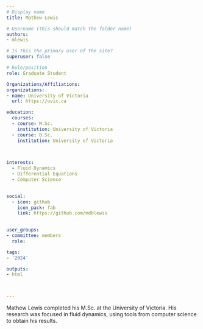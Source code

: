 ```yaml
---
# Display name
title: Mathew Lewis

# Username (this should match the folder name)
authors:
- mlewis

# Is this the primary user of the site?
superuser: false

# Role/position
role: Graduate Student

Organizations/Affiliations:
organizations:
- name: University of Victoria
  url: https://uvic.ca

education:
  courses:
  - course: M.Sc.
    institution: University of Victoria
  - course: B.Sc.
    institution: University of Victoria
  


interests:
  - Fluid Dynamics
  - Differential Equations
  - Computer Science
  

social:
  - icon: github
    icon_pack: fab
    link: https://github.com/mdblewis
   

user_groups:
- committee: members
  role: 

tags:
- '2024'

outputs:
- html



---
```


Mathew Lewis completed his M.Sc. at the University of Victoria. His research was focused in fluid dynamics, using tools from computer science to obtain his results.